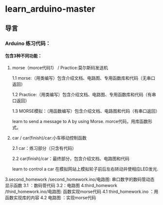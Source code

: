 # learn_arduino-master


## 导言


### Arduino 练习代码：

#### 包含3种不同功能：

1. morse（morce代码1） / Practice:莫尔斯码发送机

   1.1 morse:（用类编写）包含介绍文档、电路图、专用函数库和代码（无串口返回）

   1.2 Practice:（用类编写）包含介绍文档、电路图、专用函数库和代码（有串口返回）
  
   1.3 MORSE模拟：（用函数编写）包含介绍文档、电路图和代码（有串口返回）
   

   learn to send a message to  A by using Morse.
   morce代码，用库函数形式。
    
2. car / car(finish)/car:小车移动控制函数

   2.1 car：练习部分（只含有代码）

   2.2 car(finish)/car：最终部分，包含介绍文档、电路图和代码
 
    learn to control a car
    在模拟网站上模拟轮子前后左右转动并使相应LED发光.

3.second_homework /second_homework.ino/电路图: 串口数字的数码管动态显示函数
3.1 ：数码管代码
3.2：电路图
4.third_homework /third_homework.ino/电路图: 函数实现morse代码
4.1 third_homework.ino ：用函数实现库的内容
4.2 电路图 ：实现morse代码


